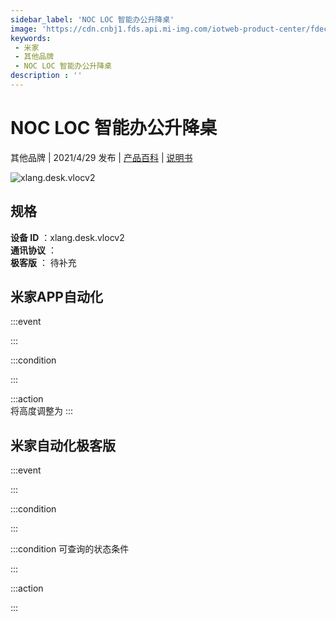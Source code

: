 ```yaml
---
sidebar_label: 'NOC LOC 智能办公升降桌'
image: 'https://cdn.cnbj1.fds.api.mi-img.com/iotweb-product-center/fdecb09431f58cc5ce74204f5169eca2_产品logo168.png?GalaxyAccessKeyId=AKVGLQWBOVIRQ3XLEW&Expires=9223372036854775807&Signature=fl0bKvCXBbGXbAzOUDUQXvE+FEs='
keywords: 
 - 米家
 - 其他品牌
 - NOC LOC 智能办公升降桌
description : ''
---
```

# NOC LOC 智能办公升降桌

其他品牌 | 2021/4/29 发布 | [产品百科](https://home.mi.com/webapp/content/baike/product/index.html?model=xlang.desk.vlocv2/) | [说明书](https://home.mi.com/views/introduction.html?model=xlang.desk.vlocv2&region=cn)

![xlang.desk.vlocv2](https://cdn.cnbj1.fds.api.mi-img.com/iotweb-product-center/fdecb09431f58cc5ce74204f5169eca2_产品logo168.png?GalaxyAccessKeyId=AKVGLQWBOVIRQ3XLEW&Expires=9223372036854775807&Signature=fl0bKvCXBbGXbAzOUDUQXvE+FEs=)

## 规格  
> 
**设备 ID** ：xlang.desk.vlocv2  
**通讯协议** ：  
**极客版**  ： 待补充 


## 米家APP自动化  

:::event  

:::

:::condition  

:::

:::action   
将高度调整为
:::

## 米家自动化极客版  

:::event  

:::

:::condition  

:::

:::condition 可查询的状态条件  

:::

:::action  

:::

        
